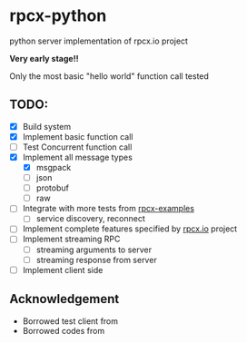 # rpcx-python
python server implementation of rpcx.io project

**Very early stage!!**

Only the most basic "hello world" function call tested

## TODO:
- [x] Build system
- [x] Implement basic function call
- [ ] Test Concurrent function call
- [x] Implement all message types
    - [x] msgpack
    - [ ] json
    - [ ] protobuf
    - [ ] raw
- [ ] Integrate with more tests from [rpcx-examples](https://github.com/rpcxio/rpcx-examples)
    - [ ] service discovery, reconnect
- [ ] Implement complete features specified by [rpcx.io](https://github.com/smallnest/rpcx) project
- [ ] Implement streaming RPC
    - [ ] streaming arguments to server
    - [ ] streaming response from server
- [ ] Implement client side

## Acknowledgement
* Borrowed test client from [](https://github.com/hyhkjiy/rpcx)
* Borrowed codes from [](https://github.com/uSpike/rpcx)